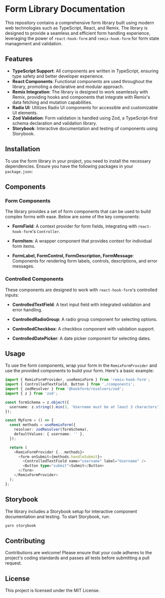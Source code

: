 # Form Library Documentation

This repository contains a comprehensive form library built using modern web technologies such as TypeScript, React, and Remix. The library is designed to provide a seamless and efficient form handling experience, leveraging the power of `react-hook-form` and `remix-hook-form` for form state management and validation.

## Features

- **TypeScript Support**: All components are written in TypeScript, ensuring type safety and better developer experience.
- **React Components**: Functional components are used throughout the library, promoting a declarative and modular approach.
- **Remix Integration**: The library is designed to work seamlessly with Remix, providing hooks and components that integrate with Remix's data fetching and mutation capabilities.
- **Radix UI**: Utilizes Radix UI components for accessible and customizable UI elements.
- **Zod Validation**: Form validation is handled using Zod, a TypeScript-first schema declaration and validation library.
- **Storybook**: Interactive documentation and testing of components using Storybook.

## Installation

To use the form library in your project, you need to install the necessary dependencies. Ensure you have the following packages in your `package.json`:



## Components

### Form Components

The library provides a set of form components that can be used to build complex forms with ease. Below are some of the key components:

- **FormField**: A context provider for form fields, integrating with `react-hook-form`'s `Controller`.


- **FormItem**: A wrapper component that provides context for individual form items.

- **FormLabel, FormControl, FormDescription, FormMessage**: Components for rendering form labels, controls, descriptions, and error messages.


### Controlled Components

These components are designed to work with `react-hook-form`'s controlled inputs:

- **ControlledTextField**: A text input field with integrated validation and error handling.

- **ControlledRadioGroup**: A radio group component for selecting options.

- **ControlledCheckbox**: A checkbox component with validation support.

- **ControlledDatePicker**: A date picker component for selecting dates.


## Usage

To use the form components, wrap your form in the `RemixFormProvider` and use the provided components to build your form. Here's a basic example:

```typescript
import { RemixFormProvider, useRemixForm } from 'remix-hook-form';
import { ControlledTextField, Button } from './components';
import { zodResolver } from '@hookform/resolvers/zod';
import { z } from 'zod';

const formSchema = z.object({
  username: z.string().min(3, 'Username must be at least 3 characters'),
});

const MyForm = () => {
  const methods = useRemixForm({
    resolver: zodResolver(formSchema),
    defaultValues: { username: '' },
  });

  return (
    <RemixFormProvider {...methods}>
      <form onSubmit={methods.handleSubmit}>
        <ControlledTextField name="username" label="Username" />
        <Button type="submit">Submit</Button>
      </form>
    </RemixFormProvider>
  );
};
```

## Storybook

The library includes a Storybook setup for interactive component documentation and testing. To start Storybook, run:

```bash
yarn storybook
```

## Contributing

Contributions are welcome! Please ensure that your code adheres to the project's coding standards and passes all tests before submitting a pull request.

## License

This project is licensed under the MIT License.
